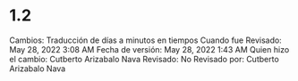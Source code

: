 # 1.2

Cambios: Traducción de días a minutos en tiempos
Cuando fue Revisado: May 28, 2022 3:08 AM
Fecha de  versión: May 28, 2022 1:43 AM
Quien hizo el cambio: Cutberto Arizabalo Nava
Revisado: No
Revisado por: Cutberto Arizabalo Nava